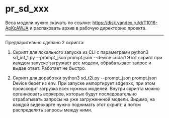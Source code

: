 # pr_sd_xxx

Веса модели нужно скачать по ссылке:
https://disk.yandex.ru/d/T1016-ApKcAWJA
и распаковать архив в рабочую директорию проекта.

------------------------------------------------

Предварительно сделано 2 скрипта:

1. Скрипт для локального запуска из CLI с параметрами
python3 sd_inf_1.py --prompt_json prompt.json --device cuda:1
Этот скрипт при каждом запуске загружает все модели, обрабатывает запрос и выдае ответ. Работает не быстро.

2. Скрипт для доработки
python3 sd_t2i.py --prompt_json prompt.json
Device берет из env. При запуске импортирует sdgenxx, при этом происходит загрузка всех нужных моделей.
Внутри скрипта можно организовать воркеров, которые будут последовательно отрабатывать запросы на уже загруженнной модели.
Видимо, на каждой видеокарте нужно поднимать этот скрипт, а потом распределять запросы между ними.